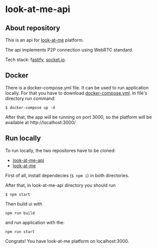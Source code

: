 # look-at-me-api

## About repository
This is an api for [look-at-me](https://github.com/mezidia/look-at-me) platform.

The api implements P2P connection using WebRTC standard. 

Tech stack: f[astify](https://www.fastify.io/), [socket.io](https://socket.io/).

## Docker
There is a docker-compose.yml file. It can be used to run application locally. For that you have to download [docker-compose.yml](https://github.com/mezidia/look-at-me-api/blob/main/docker-compose.yml). In file's directory run command:
``` 
$ docker-compose up -d
```
After that, the app will be running on port 3000, so the platform will be available at http://localhost:3000/

## Run locally 
To run locally, the two repositores have to be cloned: 
- [look-at-me-api](https://github.com/mezidia/look-at-me-api)
- [look-at-me](https://github.com/mezidia)

First of all, install dependecies (```$ npm i```) in both directories. 

After that, in look-at-me-api directory you should run 
```
$ npm start
```
Then build ui with 
```
npm run build
```
and run application with the:
```
npm run start
```
Congrats! You have look-at-me platform on localhost:3000. 
